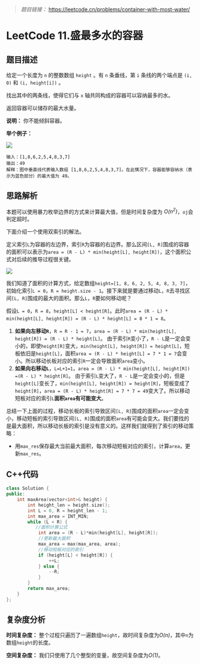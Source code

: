 
> *题目链接：* https://leetcode.cn/problems/container-with-most-water/

# LeetCode 11.盛最多水的容器

## 题目描述

给定一个长度为 `n` 的整数数组 `height` 。有 `n` 条垂线，第 `i` 条线的两个端点是 `(i, 0)` 和 `(i, height[i])` 。

找出其中的两条线，使得它们与 `x` 轴共同构成的容器可以容纳最多的水。

返回容器可以储存的最大水量。

**说明：** 你不能倾斜容器。

**举个例子：**

![](https://gitee.com/ldtech007/picture/raw/master/pic/lc-0011-01.png)

```
输入：[1,8,6,2,5,4,8,3,7]
输出：49 
解释：图中垂直线代表输入数组 [1,8,6,2,5,4,8,3,7]。在此情况下，容器能够容纳水（表示为蓝色部分）的最大值为 49。
```

## 思路解析

本题可以使用暴力枚举边界的方式来计算最大值，但是时间复杂度为 *O(n<sup>2</sup>)*，`oj`会判定超时。

下面介绍一个使用双索引的解法。

定义索引`L`为容器的左边界，索引`R`为容器的右边界。那么区间`[L, R]`围成的容器的面积可以表示为`area = (R - L) * min(height[L], height[R])`，这个面积公式对后续的推导过程很关键。

![](https://gitee.com/ldtech007/picture/raw/master/pic/lc-0011-02.png)

我们知道了面积的计算方式，给定数组`height=[1, 8, 6, 2, 5, 4, 8, 3, 7]`，初始化索引`L = 0`，`R = height.size - 1`。接下来就是要通过移动`L`，`R`去寻找区间`[L, R]`围成的最大的面积。那么`L`，`R`要如何移动呢？

假设`L = 0`，`R = 8`，`height[L] < height[R]`。此时`area = (R - L) * min(height[L], height[R]) = (R - L) * height[L] = 8 * 1 = 8`。
1. **如果向左移动`R`**，`R = R - 1 = 7`，`area = (R - L) * min(height[L], height[R]) = (R - L) * height[L]`。
由于索引`R`变小了，`R - L`是一定会变小的，即使`height[R]`变大，`min(height[L], height[R]) = height[L]`，短板依旧是`height[L]`，面积`area = (R - L) * height[L] = 7 * 1 = 7`会变小。所以移动长板对应的索引`R`一定会导致面积`area`变小。
2. **如果向右移动`L`**，`L=L+1=1`，`area = (R - L) * min(height[L], height[R])  =(R - L) * height[R]`。
由于索引`L`变大了，`R - L`是一定会变小的，但是`height[L]`变长了，`min(height[L], height[R]) = height[R]`，短板变成了`height[R]`，`area = (R - L) * height[R] = 7 * 7 = 49`变大了。所以移动短板对应的索引`L`**面积`area`有可能变大**。

总结一下上面的过程，移动长板的索引导致区间`[L, R]`围成的面积`area`一定会变小，移动短板的索引导致区间`[L, R]`围成的面积`area`有可能会变大。我们要找的是最大面积，所以移动长板的索引是没有意义的。这样我们就得到了索引的移动策略：
* 用`max_res`保存最大当前最大面积，每次移动短板对应的索引，计算`area`，更新`max_res`。

## C++代码

```cpp
class Solution {
public:
    int maxArea(vector<int>& height) {
        int height_len = height.size();
        int L = 0, R = height_len - 1;
        int max_area = INT_MIN;
        while (L < R) {
           //面积计算公式
            int area = (R - L)*min(height[L], height[R]);
            //更新最大面积
            max_area = max(max_area, area);
            //移动短板对应的索引
            if (height[L] < height[R]) {
                ++L;
            } else {
                --R;
            }
        } 
        return max_area;
    }
};
```
## 复杂度分析

**时间复杂度：** 整个过程只遍历了一遍数组`height`，故时间复杂度为*O(n)*，其中`n`为数组`height`的长度。

**空间复杂度：** 我们只使用了几个整型的变量，故空间复杂度为*O(1)*。

